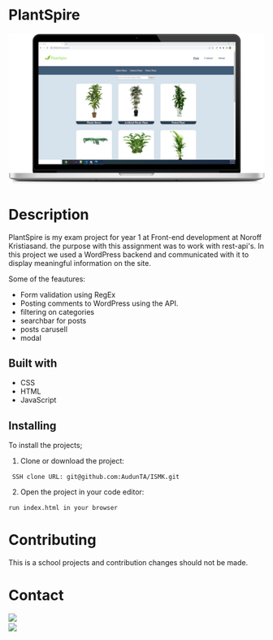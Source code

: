 # PlantSpire

![The PlantSpire homepage](https://github.com/AudunTA/PlantSpire_p/blob/master/images/plantSpire2_00000.png "Logo")



# Description
PlantSpire is my exam project for year 1 at Front-end development at Noroff Kristiasand. the purpose with this assignment was to work with rest-api's.
In this project we used a WordPress backend and communicated with it to display meaningful information on the site.

Some of the feautures:
* Form validation using RegEx
* Posting comments to WordPress using the API.
* filtering on categories
* searchbar for posts
* posts carusell
* modal

## Built with

* CSS
* HTML
* JavaScript



## Installing

To install the projects;

1. Clone or download the project:
 ```
  SSH clone URL: git@github.com:AudunTA/ISMK.git
 ```
2. Open the project in your code editor:
```
run index.html in your browser
```


# Contributing
This is a school projects and contribution changes should not be made.


# Contact

[![](https://img.shields.io/badge/GitHub-100000?style=for-the-badge&logo=github&logoColor=white)](https://github.com/AudunTA) <br />
[![](https://img.shields.io/badge/LinkedIn-0077B5?style=for-the-badge&logo=linkedin&logoColor=white)](https://www.linkedin.com/in/audun-thompson-anderssen-79b3b3222/)




